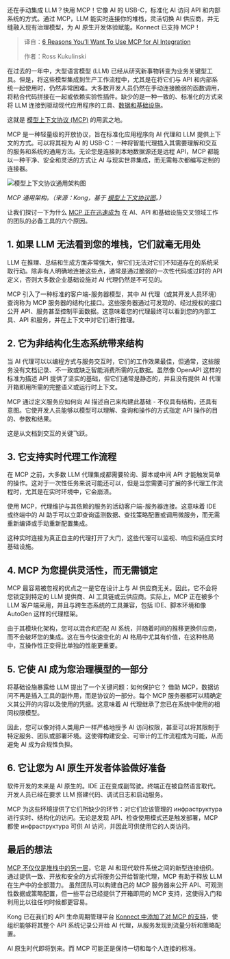 <!--
title: 使用MCP进行AI集成的6大理由
cover: https://cdn.thenewstack.io/media/2025/04/339aeb36-connect.jpg
summary: 还在手动集成 LLM？快用 MCP！它像 AI 的 USB-C，标准化 AI 访问 API 和内部系统的方式。通过 MCP，LLM 能实时连接你的堆栈，灵活切换 AI 供应商，并无缝融入现有治理模型，为 AI 原生开发体验赋能。Konnect 已支持 MCP！
-->

还在手动集成 LLM？快用 MCP！它像 AI 的 USB-C，标准化 AI 访问 API 和内部系统的方式。通过 MCP，LLM 能实时连接你的堆栈，灵活切换 AI 供应商，并无缝融入现有治理模型，为 AI 原生开发体验赋能。Konnect 已支持 MCP！

> 译自：[6 Reasons You’ll Want To Use MCP for AI Integration](https://thenewstack.io/six-reasons-youll-want-to-use-mcp-for-ai-integration/)
> 
> 作者：Ross Kukulinski

在过去的一年中，大型语言模型 (LLM) 已经从研究新事物转变为业务关键型工具。但是，将这些模型集成到生产工作流程中，尤其是在将它们与 API 和内部系统一起使用时，仍然非常困难。大多数开发人员仍然在手动连接脆弱的函数调用，将粘合代码拼接在一起或依赖实验性插件。缺少的是一种一致的、标准化的方式来将 LLM 连接到驱动现代应用程序的工具、[数据和基础设施](https://thenewstack.io/the-architects-guide-to-the-modern-data-stack/)。

这就是 [模型上下文协议 (MCP)](https://thenewstack.io/model-context-protocol-bridges-llms-to-the-apps-they-need/) 的用武之地。

MCP 是一种轻量级的开放协议，旨在标准化应用程序向 AI 代理和 LLM 提供上下文的方式。可以将其视为 AI 的 USB-C：一种将智能代理插入其需要理解和交互的服务和系统的通用方法。无论您是连接到本地数据源还是远程 API，MCP 都能以一种干净、安全和灵活的方式让 AI 与现实世界集成，而无需每次都编写定制的连接器。

![模型上下文协议通用架构图](https://cdn.thenewstack.io/media/2025/04/16c72e2d-mcp-architecture.png)

*MCP 通用架构。（来源：Kong，基于 [模型上下文协议图](https://modelcontextprotocol.io/introduction)。）*

让我们探讨一下为什么 [MCP 正在迅速成为](https://thenewstack.io/mcp-the-missing-link-between-ai-agents-and-apis/) 在 AI、API 和基础设施交叉领域工作的团队的必备工具的六个原因。

## 1. 如果 LLM 无法看到您的堆栈，它们就毫无用处

LLM 在推理、总结和生成方面非常强大，但它们无法对它们不知道存在的系统采取行动。除非有人明确地连接这些点，通常是通过脆弱的一次性代码或过时的 API 定义，否则大多数企业基础设施对 AI 代理仍然是不可见的。

MCP 引入了一种标准的客户端-服务器模型，其中 AI 代理（或其开发人员环境）查询称为 MCP 服务器的结构化接口。这些服务器通过可发现的、经过授权的接口公开 API、服务甚至控制平面数据。这意味着您的代理最终可以看到您的内部工具、API 和服务，并在上下文中对它们进行推理。

## 2. 它为非结构化生态系统带来结构

当 AI 代理可以以编程方式与服务交互时，它们的工作效果最佳，但通常，这些服务没有文档记录、不一致或缺乏智能消费所需的元数据。虽然像 OpenAPI 这样的标准为描述 API 提供了坚实的基础，但它们通常是静态的，并且没有提供 AI 代理开箱即用所需的完整语义或运行时上下文。

MCP 通过定义服务应如何向 AI 描述自己来构建此基础 - 不仅具有结构，还具有意图。它使开发人员能够以模型可以理解、查询和操作的方式指定 API 操作的目的、参数和结果。

这是从文档到交互的关键飞跃。

## 3. 它支持实时代理工作流程

在 MCP 之前，大多数 LLM 代理集成都需要轮询、脚本或中间 API 才能触发简单的操作。这对于一次性任务来说可能还可以，但是当您需要可扩展的多代理工作流程时，尤其是在实时环境中，它会崩溃。

使用 MCP，代理维护与其依赖的服务的活动客户端-服务器连接。这意味着 IDE 或终端中的 AI 助手可以立即查询遥测数据、查找策略配置或调用微服务，而无需重新编译或手动重新配置集成。

这种实时连接为真正自主的代理打开了大门，这些代理可以监视、响应和适应实时基础设施。

## 4. MCP 为您提供灵活性，而无需锁定

MCP 最容易被忽视的优点之一是它在设计上与 AI 供应商无关。因此，它不会将您锁定到特定的 LLM 提供商、AI 工具链或云供应商。实际上，MCP 正在被多个 LLM 客户端采用，并且与跨生态系统的工具兼容，包括 IDE、脚本环境和像 AutoGen 这样的代理框架。

由于其模块化架构，您可以混合和匹配 AI 系统，并随着时间的推移更换供应商，而不会破坏您的集成。这在当今快速变化的 AI 格局中尤其有价值，在这种格局中，互操作性正变得比单独的性能更重要。

## 5. 它使 AI 成为您治理模型的一部分

将基础设施暴露给 LLM 提出了一个关键问题：如何保护它？
借助 MCP，数据访问不再是插入工具的副作用，而是协议的一部分。每个 MCP 服务器都可以精确定义其公开的内容以及使用的凭据。这意味着 AI 代理继承了您已在系统中使用的相同权限模型。

因此，您可以像对待人类用户一样严格地授予 AI 访问权限，甚至可以将其限制于特定服务、团队或部署环境。这使得构建安全、可审计的工作流程成为可能，从而避免 AI 成为合规性负担。

## 6. 它让您为 AI 原生开发者体验做好准备

软件开发的未来是 AI 原生的。IDE 正在变成副驾驶。终端正在被自然语言取代。开发人员已经在要求 LLM 搭建代码、调试日志和启动服务。

MCP 为这些环境提供了它们所缺少的环节：对它们应该管理的 инфраструктура 进行实时、结构化的访问。无论是发现 API、检查使用模式还是触发部署，MCP 都使 инфраструктура 可供 AI 访问，并因此可供使用它的人类访问。

## 最后的想法

[MCP 不仅仅是堆栈中的另一层](https://thenewstack.io/building-your-first-model-context-protocol-server/)，它是 AI 和现代软件系统之间的新型连接组织。通过提供一致、开放和安全的方式将服务公开给智能代理，MCP 有助于释放 LLM 在生产中的全部潜力。
虽然团队可以构建自己的 MCP 服务器来公开 API、可观测性数据或策略配置，但一些平台已经提供了开箱即用的 MCP 支持，这使得入门和利用比以往任何时候都更容易。

Kong 已在我们的 API 生命周期管理平台 [Konnect 中添加了对 MCP 的支持](https://konghq.com/blog/product-releases/mcp-server)，使组织能够将其整个 API 系统记录公开给 AI 代理，从服务发现到流量分析和策略配置。

AI 原生时代即将到来。而 MCP 可能正是保持一切和每个人连接的标准。